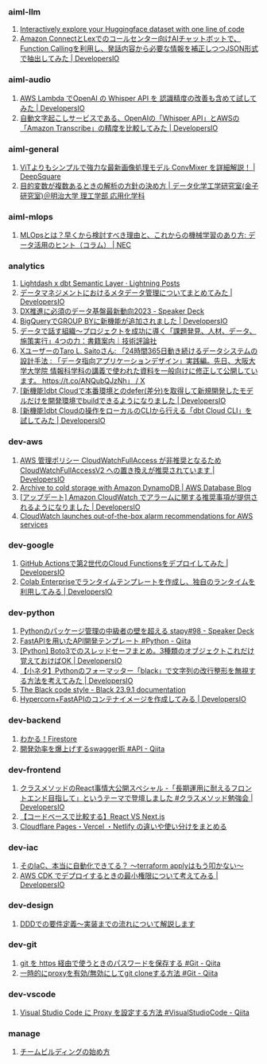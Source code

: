 
### aiml-llm

1.  [Interactively explore your Huggingface dataset with one line of code](https://huggingface.co/blog/scalable-data-inspection)
2.  [Amazon ConnectとLexでのコールセンター向けAIチャットボットで、Function Callingを利用し、発話内容から必要な情報を補正しつつJSON形式で抽出してみた | DevelopersIO](https://dev.classmethod.jp/articles/amazon-connect-lex-function-calling/)

### aiml-audio

1.  [AWS Lambda でOpenAI の Whisper API を 認識精度の改善も含めて試してみた | DevelopersIO](https://dev.classmethod.jp/articles/aws-lambda-openai-whisper-api/)
2.  [自動文字起こしサービスである、OpenAIの「Whisper API」とAWSの「Amazon Transcribe」の精度を比較してみた | DevelopersIO](https://dev.classmethod.jp/articles/openai-whisper-api-amazon-transcribe/)

### aiml-general

1.  [ViTよりもシンプルで強力な最新画像処理モデル ConvMixer を詳細解説！ | DeepSquare](https://deepsquare.jp/2021/10/convmixer/)
2.  [目的変数が複数あるときの解析の方針の決め方 | データ化学工学研究室(金子研究室)＠明治大学 理工学部 応用化学科](https://datachemeng.com/post-4470/)

### aiml-mlops

1.  [MLOpsとは？早くから検討すべき理由と、これからの機械学習のあり方: データ活用のヒント（コラム） | NEC](https://jpn.nec.com/solution/dotdata/tips/mlops/index.html)

### analytics

1.  [Lightdash x dbt Semantic Layer · Lightning Posts](https://www.lightdash.com/blogpost/lightdash-x-dbt-semantic-layer)
2.  [データマネジメントにおけるメタデータ管理についてまとめてみた | DevelopersIO](https://dev.classmethod.jp/articles/data-management-metadata-think/)
3.  [DX推進に必須のデータ基盤最新動向2023 - Speaker Deck](https://speakerdeck.com/yokatsuki/dxtui-jin-nibi-xu-nodetaji-pan-zui-xin-dong-xiang-2023)
4.  [BigQueryでGROUP BYに新機能が追加されました | DevelopersIO](https://dev.classmethod.jp/articles/bigquery-groupby-grouping-sets/)
5.  [データで話す組織〜プロジェクトを成功に導く「課題発見、人材、データ、施策実行」4つの力：書籍案内｜技術評論社](https://gihyo.jp/book/2023/978-4-297-13843-1)
6.  [XユーザーのTaro L. Saitoさん: 「24時間365日動き続けるデータシステムの設計手法 : 「データ指向アプリケーションデザイン」実践編。先日、大阪大学大学院 情報科学科の講義で使われた資料を一般向けに修正して公開しています。 https://t.co/ANQubQJzNh」 / X](https://twitter.com/taroleo/status/1713141596097814914)
7.  [[新機能]dbt Cloudで本番環境とのdefer(差分)を取得して新規開発したモデルだけを開発環境でbuildできるようになりました | DevelopersIO](https://dev.classmethod.jp/articles/dbt-cloud-defer-to-production/)
8.  [[新機能]dbt Cloudの操作をローカルのCLIから行える「dbt Cloud CLI」を試してみた | DevelopersIO](https://dev.classmethod.jp/articles/dbt-cloud-cli-try/)

### dev-aws

1.  [AWS 管理ポリシー CloudWatchFullAccess が非推奨となるため CloudWatchFullAccessV2 への置き換えが推奨されています | DevelopersIO](https://dev.classmethod.jp/articles/aws-managed-policy-is-deprecating-cloudwatchfullaccess/)
2.  [Archive to cold storage with Amazon DynamoDB | AWS Database Blog](https://aws.amazon.com/jp/blogs/database/archive-to-cold-storage-with-amazon-dynamodb/)
3.  [[アップデート] Amazon CloudWatch でアラームに関する推奨事項が提供されるようになりました | DevelopersIO](https://dev.classmethod.jp/articles/cloudwatch-alarm-recommendations/)
4.  [CloudWatch launches out-of-the-box alarm recommendations for AWS services](https://aws.amazon.com/jp/about-aws/whats-new/2023/10/cloudwatch-out-of-the-box-alarm-recommendations-aws-services/)

### dev-google

1.  [GitHub Actionsで第2世代のCloud Functionsをデプロイしてみた | DevelopersIO](https://dev.classmethod.jp/articles/deploy-the-cloud-functions-gen2-using-github-actions/)
2.  [Colab Enterpriseでランタイムテンプレートを作成し、独自のランタイムを利用してみる | DevelopersIO](https://dev.classmethod.jp/articles/colab-enterprise-create-own-runtime-template/)

### dev-python

1.  [Pythonのパッケージ管理の中級者の壁を超える stapy#98 - Speaker Deck](https://speakerdeck.com/vaaaaanquish/pythonnopatukeziguan-li-nozhong-ji-zhe-nobi-wochao-eru-stapy-number-98?slide=8)
2.  [FastAPIを用いたAPI開発テンプレート #Python - Qiita](https://qiita.com/abek21/items/7739163085899b257cb8)
3.  [[Python] Boto3でのスレッドセーフまとめ。3種類のオブジェクトこれだけ覚えておけばOK | DevelopersIO](https://dev.classmethod.jp/articles/python-boto3-multithreading/)
4.  [【小ネタ】Pythonのフォーマッター「black」で文字列の改行整形を無視する方法を考えてみた | DevelopersIO](https://dev.classmethod.jp/articles/black_block_string_auto_format/)
5.  [The Black code style - Black 23.9.1 documentation](https://black.readthedocs.io/en/stable/the_black_code_style/current_style.html#code-style)
6.  [Hypercorn+FastAPIのコンテナイメージを作成してみる | DevelopersIO](https://dev.classmethod.jp/articles/hypercorn_fastapi/)

### dev-backend

1.  [わかる！Firestore](https://zenn.dev/google_cloud_jp/articles/a0a6b5f855fe90)
2.  [開発効率を爆上げするswagger術 #API - Qiita](https://qiita.com/yuya_sega/items/0670bd1e9dd7af567fa1)

### dev-frontend

1.  [クラスメソッドのReact事情大公開スペシャル -「長期運用に耐えるフロントエンド目指して」というテーマで登壇しました #クラスメソッド勉強会 | DevelopersIO](https://dev.classmethod.jp/articles/classmethod-study-meeting-osaka-frontend-for-long-term-operation/)
2.  [【コードベースで比較する】React VS Next.js](https://zenn.dev/nameless_sn/articles/react_vs_nextjs_description)
3.  [Cloudflare Pages・Vercel ・Netlify の違いや使い分けをまとめる](https://zenn.dev/catnose99/scraps/6780379210136f)

### dev-iac

1.  [そのIaC、本当に自動化できてる？ 〜terraform applyはもう叩かない〜](https://zenn.dev/ficilcom/articles/cdktf-action)
2.  [AWS CDK でデプロイするときの最小権限について考えてみる | DevelopersIO](https://dev.classmethod.jp/articles/cdk-minimum-deploy-policy/)

### dev-design

1.  [DDDでの要件定義〜実装までの流れについて解説します](https://zenn.dev/hisamitsu/articles/809768cf51fecb)

### dev-git

1.  [git を https 経由で使うときのパスワードを保存する #Git - Qiita](https://qiita.com/usamik26/items/c655abcaeee02ea59695)
2.  [一時的にproxyを有効/無効にしてgit cloneする方法 #Git - Qiita](https://qiita.com/ysm001/items/e1530d5449fb2c03ffb2)

### dev-vscode

1.  [Visual Studio Code に Proxy を設定する方法 #VisualStudioCode - Qiita](https://qiita.com/cointoss1973/items/b3c84daeed90fd183501)

### manage

1.  [チームビルディングの始め方](https://zenn.dev/loglass/articles/6091856864ba53)
